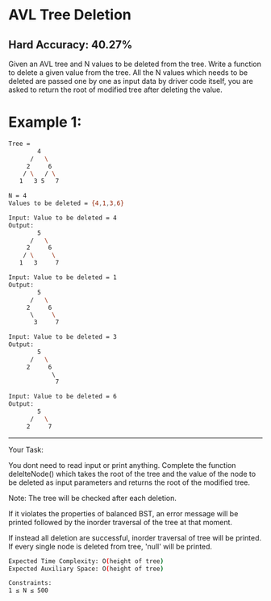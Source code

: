 # AVL Tree Deletion
## Hard  Accuracy: 40.27%

<p>Given an AVL tree and N values to be deleted from the tree. Write a function to delete a given value from the tree. All the N values which needs to be deleted are passed one by one as input data by driver code itself, you are asked to return the root of modified tree after deleting the value.</p>


# Example 1:

```bash
Tree = 
        4
      /   \
     2     6
    / \   / \  
   1   3 5   7

N = 4
Values to be deleted = {4,1,3,6}

Input: Value to be deleted = 4
Output:
        5    
      /   \
     2     6
    / \     \  
   1   3     7

Input: Value to be deleted = 1
Output:
        5    
      /   \
     2     6
      \     \  
       3     7

Input: Value to be deleted = 3
Output:
        5    
      /   \
     2     6
            \  
             7

Input: Value to be deleted = 6
Output:
        5    
      /   \
     2     7
```

<hr>


<span>Your Task:</span>
<p>You dont need to read input or print anything. Complete the function delelteNode() which takes the root of the tree and the value of the node to be deleted as input parameters and returns the root of the modified tree.</p>

<p>Note: The tree will be checked after each deletion.</p> 
<p>If it violates the properties of balanced BST, an error message will be printed followed by the inorder traversal of the tree at that moment.</p>
<p>If instead all deletion are successful, inorder traversal of tree will be printed.
If every single node is deleted from tree, 'null' will be printed.</p>


```bash
Expected Time Complexity: O(height of tree)
Expected Auxiliary Space: O(height of tree)

Constraints:
1 ≤ N ≤ 500
```
